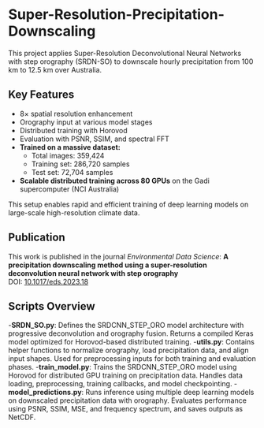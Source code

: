 # Super-Resolution-Precipitation-Downscaling
This project applies Super-Resolution Deconvolutional Neural Networks with step orography (SRDN-SO) to downscale hourly precipitation from 100 km to 12.5 km over Australia.

## Key Features
- 8× spatial resolution enhancement
- Orography input at various model stages
- Distributed training with Horovod
- Evaluation with PSNR, SSIM, and spectral FFT
- **Trained on a massive dataset:**
  - Total images: 359,424
  - Training set: 286,720 samples
  - Test set: 72,704 samples
- **Scalable distributed training across 80 GPUs** on the Gadi supercomputer (NCI Australia)

This setup enables rapid and efficient training of deep learning models on large-scale high-resolution climate data.
## Publication
This work is published in the journal *Environmental Data Science*:
**A precipitation downscaling method using a super-resolution deconvolution neural network with step orography**  
DOI: [10.1017/eds.2023.18](https://doi.org/10.1017/eds.2023.18)
## Scripts Overview
-**SRDN_SO.py**: Defines the SRDCNN_STEP_ORO model architecture with progressive deconvolution and orography fusion.
Returns a compiled Keras model optimized for Horovod-based distributed training.
-**utils.py**: Contains helper functions to normalize orography, load precipitation data, and align input shapes.
Used for preprocessing inputs for both training and evaluation phases.
-**train_model.py**: Trains the SRDCNN_STEP_ORO model using Horovod for distributed GPU training on precipitation data.
Handles data loading, preprocessing, training callbacks, and model checkpointing.
-**model_predictions.py**: Runs inference using multiple deep learning models on downscaled precipitation data with orography.
Evaluates performance using PSNR, SSIM, MSE, and frequency spectrum, and saves outputs as NetCDF.
